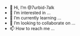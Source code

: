 - 👋 Hi, I’m @7urbid-7alk
- 👀 I’m interested in ...
- 🌱 I’m currently learning ...
- 💞️ I’m looking to collaborate on ...
- 📫 How to reach me ...

<!---
7urbid-7alk/7urbid-7alk is a ✨ special ✨ repository because its `README.md` (this file) appears on your GitHub profile.
You can click the Preview link to take a look at your changes.
--->
